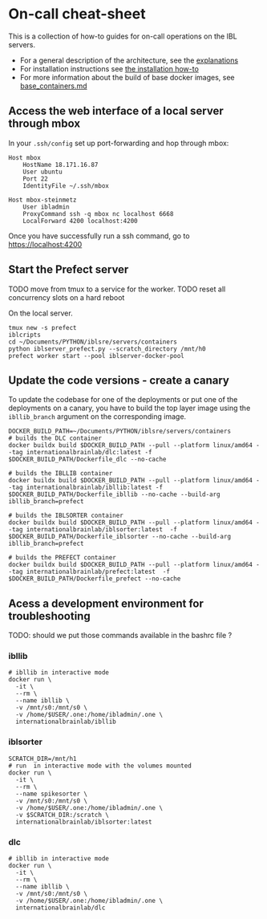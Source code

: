 # On-call cheat-sheet

This is a collection of how-to guides for on-call operations on the IBL servers. 
- For a general description of the architecture, see the [explanations](./docs/architecture.md)
- For installation instructions see [the installation how-to](./docs/base_containers.md)
- For more information about the build of base docker images, see [base_containers.md](./docs/base_containers.md)


## Access the web interface of a local server through mbox
In your `.ssh/config` set up port-forwarding and hop through mbox:
```shell
Host mbox
    HostName 18.171.16.87
    User ubuntu
    Port 22
    IdentityFile ~/.ssh/mbox

Host mbox-steinmetz
    User ibladmin
    ProxyCommand ssh -q mbox nc localhost 6668
    LocalForward 4200 localhost:4200
```
Once you have successfully run a ssh command, go to [https://localhost:4200](https://localhost:4200)


## Start the Prefect server

TODO move from tmux to a service for the worker.
TODO reset all concurrency slots on a hard reboot

On the local server.
```shell
tmux new -s prefect
iblcripts
cd ~/Documents/PYTHON/iblsre/servers/containers
python iblserver_prefect.py --scratch_directory /mnt/h0
prefect worker start --pool iblserver-docker-pool
```

## Update the code versions - create a canary

To update the codebase for one of the deployments or put one of the deployments on a canary, you have to build the top layer image using the `ibllib_branch` argument on the corresponding image.

```shell
DOCKER_BUILD_PATH=~/Documents/PYTHON/iblsre/servers/containers
# builds the DLC container
docker buildx build $DOCKER_BUILD_PATH --pull --platform linux/amd64 --tag internationalbrainlab/dlc:latest -f $DOCKER_BUILD_PATH/Dockerfile_dlc --no-cache

# builds the IBLLIB container
docker buildx build $DOCKER_BUILD_PATH --pull --platform linux/amd64 --tag internationalbrainlab/ibllib:latest -f $DOCKER_BUILD_PATH/Dockerfile_ibllib --no-cache --build-arg ibllib_branch=prefect

# builds the IBLSORTER container
docker buildx build $DOCKER_BUILD_PATH --pull --platform linux/amd64 --tag internationalbrainlab/iblsorter:latest  -f $DOCKER_BUILD_PATH/Dockerfile_iblsorter --no-cache --build-arg ibllib_branch=prefect

# builds the PREFECT container
docker buildx build $DOCKER_BUILD_PATH --pull --platform linux/amd64 --tag internationalbrainlab/prefect:latest  -f $DOCKER_BUILD_PATH/Dockerfile_prefect --no-cache
```


## Acess a development environment for troubleshooting
TODO: should we put those commands available in the bashrc file ? 
### ibllib
```shell
# ibllib in interactive mode
docker run \
  -it \
  --rm \
  --name ibllib \
  -v /mnt/s0:/mnt/s0 \
  -v /home/$USER/.one:/home/ibladmin/.one \
  internationalbrainlab/ibllib
```

### iblsorter
```shell
SCRATCH_DIR=/mnt/h1
# run  in interactive mode with the volumes mounted
docker run \
  -it \
  --rm \
  --name spikesorter \
  -v /mnt/s0:/mnt/s0 \
  -v /home/$USER/.one:/home/ibladmin/.one \
  -v $SCRATCH_DIR:/scratch \
  internationalbrainlab/iblsorter:latest
```

### dlc
```shell
# ibllib in interactive mode
docker run \
  -it \
  --rm \
  --name ibllib \
  -v /mnt/s0:/mnt/s0 \
  -v /home/$USER/.one:/home/ibladmin/.one \
  internationalbrainlab/dlc
```
